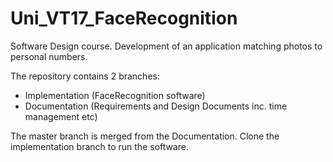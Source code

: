 # Uni_VT17_FaceRecognition
Software Design course. Development of an application matching photos to personal numbers.

The repository contains 2 branches: 
- Implementation (FaceRecognition software) 
- Documentation (Requirements and Design Documents inc. time management etc)

The master branch is merged from the Documentation. 
Clone the implementation branch to run the software.




